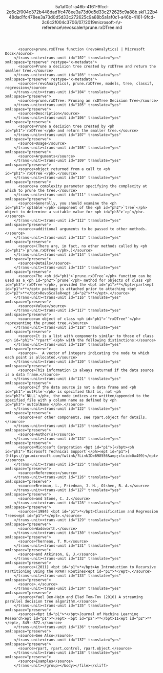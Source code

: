 <?xml version="1.0"?><xliff version="1.2" xmlns="urn:oasis:names:tc:xliff:document:1.2" xmlns:xsi="http://www.w3.org/2001/XMLSchema-instance" xsi:schemaLocation="urn:oasis:names:tc:xliff:document:1.2 xliff-core-1.2-transitional.xsd"><file datatype="xml" original="prune.rxDTree.md" source-language="en-US" target-language="en-US"><header><tool tool-id="mdxliff" tool-name="mdxliff" tool-version="1.0-4e81c41" tool-company="Microsoft" /><xliffext:skl_file_name xmlns:xliffext="urn:microsoft:content:schema:xliffextensions">5a1af0c1-a46b-4161-9fcd-2c6c2f004c372b448dad1fc478ee3a73d0d5d33c272625c9a88b.skl</xliffext:skl_file_name><xliffext:version xmlns:xliffext="urn:microsoft:content:schema:xliffextensions">1.2</xliffext:version><xliffext:ms.openlocfilehash xmlns:xliffext="urn:microsoft:content:schema:xliffextensions">2b448dad1fc478ee3a73d0d5d33c272625c9a88b</xliffext:ms.openlocfilehash><xliffext:ms.sourcegitcommit xmlns:xliffext="urn:microsoft:content:schema:xliffextensions">5a1af0c1-a46b-4161-9fcd-2c6c2f004c37</xliffext:ms.sourcegitcommit><xliffext:ms.lasthandoff xmlns:xliffext="urn:microsoft:content:schema:xliffextensions">06/07/2019</xliffext:ms.lasthandoff><xliffext:ms.openlocfilepath xmlns:xliffext="urn:microsoft:content:schema:xliffextensions">microsoft-r\r-reference\revoscaler\prune.rxDTree.md</xliffext:ms.openlocfilepath></header><body><group id="content" extype="content"><trans-unit id="101" translate="yes" xml:space="preserve" restype="x-metadata">
          <source>prune.rxDTree function (revoAnalytics) | Microsoft Docs</source>
        </trans-unit><trans-unit id="102" translate="yes" xml:space="preserve" restype="x-metadata">
          <source>Prune a decision tree created by rxDTree and return the smaller tree.</source>
        </trans-unit><trans-unit id="103" translate="yes" xml:space="preserve" restype="x-metadata">
          <source>(revoAnalytics), prune.rxDTree, models, tree, classif, regression</source>
        </trans-unit><trans-unit id="104" translate="yes" xml:space="preserve">
          <source>prune.rxDTree: Pruning an rxDTree Decision Tree</source>
        </trans-unit><trans-unit id="105" translate="yes" xml:space="preserve">
          <source>Description</source>
        </trans-unit><trans-unit id="106" translate="yes" xml:space="preserve">
          <source>Prune a decision tree created by <ph id="ph1">`rxDTree`</ph> and return the smaller tree.</source>
        </trans-unit><trans-unit id="107" translate="yes" xml:space="preserve">
          <source>Usage</source>
        </trans-unit><trans-unit id="108" translate="yes" xml:space="preserve">
          <source>Arguments</source>
        </trans-unit><trans-unit id="109" translate="yes" xml:space="preserve">
          <source>object returned from a call to <ph id="ph1">`rxDTree`</ph>.</source>
        </trans-unit><trans-unit id="110" translate="yes" xml:space="preserve">
          <source>a complexity parameter specifying the complexity at which to prune the tree.</source>
        </trans-unit><trans-unit id="111" translate="yes" xml:space="preserve">
          <source>Generally, you should examine the <ph id="ph1">`cptable`</ph> component of the <ph id="ph2">`tree`</ph> object to determine a suitable value for <ph id="ph3">`cp`</ph>.</source>
        </trans-unit><trans-unit id="112" translate="yes" xml:space="preserve">
          <source>additional arguments to be passed to other methods.</source>
        </trans-unit><trans-unit id="113" translate="yes" xml:space="preserve">
          <source>(There are, in fact, no other methods called by <ph id="ph1">`prune.rxDTree`</ph>.)</source>
        </trans-unit><trans-unit id="114" translate="yes" xml:space="preserve">
          <source>Details</source>
        </trans-unit><trans-unit id="115" translate="yes" xml:space="preserve">
          <source>The <ph id="ph1">`prune.rxDTree`</ph> function can be used as a <ph id="ph2">`prune`</ph> method for objects of class <ph id="ph3">`rxDTree`</ph>, provided the <bpt id="p1">**</bpt>rpart<ept id="p1">**</ept> package is attached prior to attaching <bpt id="p2">**</bpt>RevoScaleR<ept id="p2">**</ept>.</source>
        </trans-unit><trans-unit id="116" translate="yes" xml:space="preserve">
          <source>Value</source>
        </trans-unit><trans-unit id="117" translate="yes" xml:space="preserve">
          <source>an object of class <ph id="ph1">`"rxDTree"`</ph> representing the pruned tree.</source>
        </trans-unit><trans-unit id="118" translate="yes" xml:space="preserve">
          <source>It is a list with components similar to those of class <ph id="ph1">`"rpart"`</ph> with the following distinctions:</source>
        </trans-unit><trans-unit id="119" translate="yes" xml:space="preserve">
          <source>-  A vector of integers indicating the node to which each point is allocated.</source>
        </trans-unit><trans-unit id="120" translate="yes" xml:space="preserve">
          <source>This information is always returned if the data source is a data frame.</source>
        </trans-unit><trans-unit id="121" translate="yes" xml:space="preserve">
          <source>If the data source is not a data frame and <ph id="ph1">`outFile`</ph> is specified that is, not <ph id="ph2">`NULL`</ph>, the node indices are written/appended to the specified file with a column name as defined by <ph id="ph3">`outColName`</ph>.</source>
        </trans-unit><trans-unit id="122" translate="yes" xml:space="preserve">
          <source>For other components, see rpart.object for details.</source>
        </trans-unit><trans-unit id="123" translate="yes" xml:space="preserve">
          <source>Author(s)</source>
        </trans-unit><trans-unit id="124" translate="yes" xml:space="preserve">
          <source>Microsoft Corporation <bpt id="p1">[</bpt><ph id="ph1">`Microsoft Technical Support`</ph><ept id="p1">](https://go.microsoft.com/fwlink/?LinkID=698556&amp;clcid=0x409)</ept></source>
        </trans-unit><trans-unit id="125" translate="yes" xml:space="preserve">
          <source>References</source>
        </trans-unit><trans-unit id="126" translate="yes" xml:space="preserve">
          <source>Breiman, L., Friedman, J. H., Olshen, R. A.</source>
        </trans-unit><trans-unit id="127" translate="yes" xml:space="preserve">
          <source>and Stone, C. J.</source>
        </trans-unit><trans-unit id="128" translate="yes" xml:space="preserve">
          <source>(1984) <bpt id="p1">*</bpt>Classification and Regression Trees<ept id="p1">*</ept>.</source>
        </trans-unit><trans-unit id="129" translate="yes" xml:space="preserve">
          <source>Wadsworth.</source>
        </trans-unit><trans-unit id="130" translate="yes" xml:space="preserve">
          <source>Therneau, T. M.</source>
        </trans-unit><trans-unit id="131" translate="yes" xml:space="preserve">
          <source>and Atkinson, E. J.</source>
        </trans-unit><trans-unit id="132" translate="yes" xml:space="preserve">
          <source>(2011) <bpt id="p1">*</bpt>An Introduction to Recursive Partitioning Using the RPART Routines<ept id="p1">*</ept>.</source>
        </trans-unit><trans-unit id="133" translate="yes" xml:space="preserve">
          <source>.</source>
        </trans-unit><trans-unit id="134" translate="yes" xml:space="preserve">
          <source>Yael Ben-Haim and Elad Tom-Tov (2010) A streaming parallel decision tree algorithm.</source>
        </trans-unit><trans-unit id="135" translate="yes" xml:space="preserve">
          <source><bpt id="p1">*</bpt>Journal of Machine Learning Research<ept id="p1">*</ept> <bpt id="p2">**</bpt>11<ept id="p2">**</ept>, 849--872.</source>
        </trans-unit><trans-unit id="136" translate="yes" xml:space="preserve">
          <source>See Also</source>
        </trans-unit><trans-unit id="137" translate="yes" xml:space="preserve">
          <source>rpart, rpart.control, rpart.object.</source>
        </trans-unit><trans-unit id="138" translate="yes" xml:space="preserve">
          <source>Examples</source>
        </trans-unit></group></body></file></xliff>
